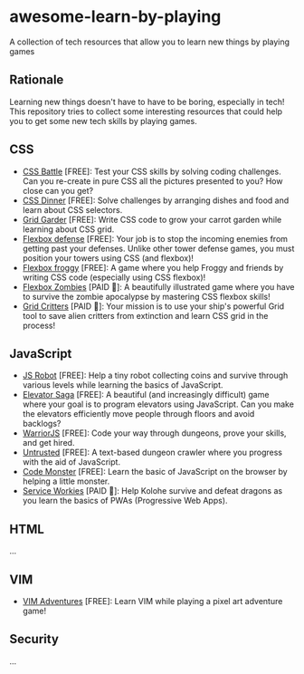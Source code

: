 # awesome-learn-by-playing

A collection of tech resources that allow you to learn new things by playing games


## Rationale

Learning new things doesn't have to have to be boring, especially in tech! This repository tries to collect some interesting resources that could help you to get some new tech skills by playing games.


## CSS

- [CSS Battle](https://cssbattle.dev/) \[FREE\]: Test your CSS skills by solving coding challenges. Can you re-create in pure CSS all the pictures presented to you? How close can you get? 
- [CSS Dinner](https://flukeout.github.io/) \[FREE\]: Solve challenges by arranging dishes and food and learn about CSS selectors.
- [Grid Garder](https://cssgridgarden.com/) \[FREE\]: Write CSS code to grow your carrot garden while learning about CSS grid.
- [Flexbox defense](http://www.flexboxdefense.com/) \[FREE\]: Your job is to stop the incoming enemies from getting past your defenses. Unlike other tower defense games, you must position your towers using CSS (and flexbox)!
- [Flexbox froggy](http://flexboxfroggy.com/) \[FREE\]: A game where you help Froggy and friends by writing CSS code (especially using CSS flexbox)!
- [Flexbox Zombies](https://flexboxzombies.com/p/flexbox-zombies) \[PAID 💸\]: A beautifully illustrated game where you have to survive the zombie apocalypse by mastering CSS flexbox skills!
- [Grid Critters](https://gridcritters.com/) \[PAID 💸\]: Your mission is to use your ship's powerful Grid tool to save alien critters from extinction and learn CSS grid in the process!


## JavaScript

- [JS Robot](https://lab.reaal.me/jsrobot/) \[FREE\]: Help a tiny robot collecting coins and survive through various levels while learning the basics of JavaScript.
- [Elevator Saga](https://play.elevatorsaga.com/) \[FREE\]: A beautiful (and increasingly difficult) game where your goal is to program elevators using JavaScript. Can you make the elevators efficiently move people through floors and avoid backlogs?
- [WarriorJS](https://warriorjs.com/) \[FREE\]: Code your way through dungeons, prove your skills, and get hired.
- [Untrusted](https://alexnisnevich.github.io/untrusted/) \[FREE\]: A text-based dungeon crawler where you progress with the aid of JavaScript.
- [Code Monster](http://www.crunchzilla.com/code-monster) \[FREE\]: Learn the basic of JavaScript on the browser by helping a little monster.
- [Service Workies](https://serviceworkies.com/) \[PAID 💸\]: Help Kolohe survive and defeat dragons as you learn the basics of PWAs (Progressive Web Apps).


## HTML

...


## VIM

- [VIM Adventures](https://vim-adventures.com/)  \[FREE\]: Learn VIM while playing a pixel art adventure game!


## Security

...

